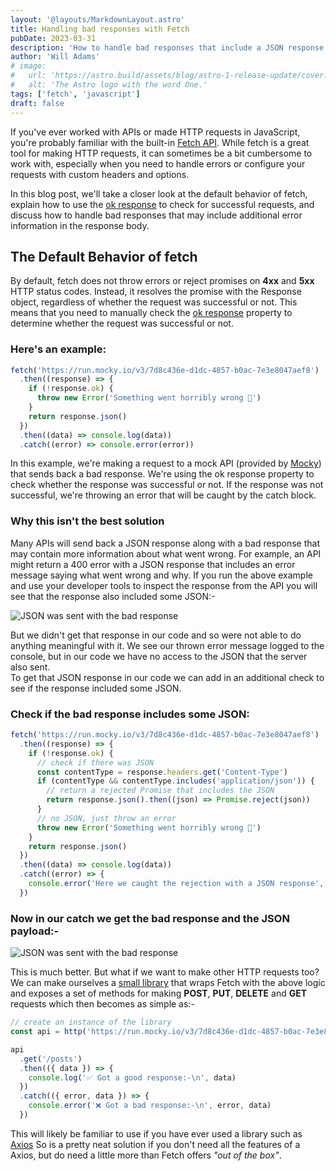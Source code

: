 ```yaml
---
layout: '@layouts/MarkdownLayout.astro'
title: Handling bad responses with Fetch
pubDate: 2023-03-31
description: 'How to handle bad responses that include a JSON response and write a small library for the Fetch API'
author: 'Will Adams'
# image:
#   url: 'https://astro.build/assets/blog/astro-1-release-update/cover.jpeg'
#   alt: 'The Astro logo with the word One.'
tags: ['fetch', 'javascript']
draft: false
---
```


If you've ever worked with APIs or made HTTP requests in JavaScript, you're probably familiar with
the built-in [Fetch API](https://developer.mozilla.org/en-US/docs/Web/API/Fetch_API). While fetch
is a great tool for making HTTP requests, it can sometimes be a bit cumbersome to work with,
especially when you need to handle errors or configure your requests with custom headers and
options.

In this blog post, we'll take a closer look at the default behavior of fetch, explain how to use the
[ok response](https://developer.mozilla.org/en-US/docs/Web/API/Response/ok) to check for
successful requests, and discuss how to handle bad responses that may include additional error
information in the response body.

## The Default Behavior of fetch

By default, fetch does not throw errors or reject promises on **4xx** and **5xx** HTTP status codes.
Instead, it resolves the promise with the Response object, regardless of whether the request was
successful or not. This means that you need to manually check the [ok response](https://developer.mozilla.org/en-US/docs/Web/API/Response/ok) property to determine
whether the request was successful or not.

### Here's an example:

```javascript
fetch('https://run.mocky.io/v3/7d8c436e-d1dc-4857-b0ac-7e3e8047aef8')
  .then((response) => {
    if (!response.ok) {
      throw new Error('Something went horribly wrong 💩')
    }
    return response.json()
  })
  .then((data) => console.log(data))
  .catch((error) => console.error(error))
```

In this example, we're making a request to a mock API (provided by
[Mocky](https://designer.mocky.io/)) that sends back a bad response. We're using the ok response
property to check whether the response was successful or not. If the response was not successful,
we're throwing an error that will be caught by the catch block.

### Why this isn't the best solution

Many APIs will send back a JSON response along with a bad response that may contain more information
about what went wrong. For example, an API might return a 400 error with a JSON response that
includes an error message saying what went wrong and why.
If you run the above example and use your developer tools to inspect the
response from the API you will see that the response also included some JSON:-

![JSON was sent with the bad response](https://res.cloudinary.com/bushblade/image/upload/c_scale,w_800/f_webp/bushbladedotdev/bad-response-01.png)

But we didn't get that response in our code and so were not able to do
anything meaningful with it. We see our thrown error message logged to the
console, but in our code we have no access to the JSON that the server also
sent.  
To get that JSON response in our code we can add in an additional check to see
if the response included some JSON.

### Check if the bad response includes some JSON:

```javascript
fetch('https://run.mocky.io/v3/7d8c436e-d1dc-4857-b0ac-7e3e8047aef8')
  .then((response) => {
    if (!response.ok) {
      // check if there was JSON
      const contentType = response.headers.get('Content-Type')
      if (contentType && contentType.includes('application/json')) {
        // return a rejected Promise that includes the JSON
        return response.json().then((json) => Promise.reject(json))
      }
      // no JSON, just throw an error
      throw new Error('Something went horribly wrong 💩')
    }
    return response.json()
  })
  .then((data) => console.log(data))
  .catch((error) => {
    console.error('Here we caught the rejection with a JSON response', error)
  })
```

### Now in our catch we get the bad response and the JSON payload:-

![JSON was sent with the bad response](https://res.cloudinary.com/bushblade/image/upload/c_scale,w_800/f_webp/bushbladedotdev/bad-response-02.png)

This is much better. But what if we want to make other HTTP requests too?
We can make ourselves a [small library](https://github.com/bushblade/fetch-library) that wraps Fetch with the above logic and exposes a set of
methods for making **POST**, **PUT**, **DELETE** and **GET** requests which then
becomes as simple as:-

```javascript
// create an instance of the library
const api = http('https://run.mocky.io/v3/7d8c436e-d1dc-4857-b0ac-7e3e8047aef8')

api
  .get('/posts')
  .then(({ data }) => {
    console.log('✅ Got a good response:-\n', data)
  })
  .catch(({ error, data }) => {
    console.error('❌ Got a bad response:-\n', error, data)
  })
```

This will likely be familiar to use if you have ever used a library such as [Axios](https://axios-http.com/docs/intro)
So is a pretty neat solution if you don't need all the features of a Axios, but
do need a little more than Fetch offers _"out of the box"_.
